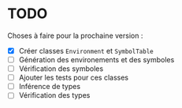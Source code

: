 # TODO

Choses à faire pour la prochaine version :

- [x] Créer classes `Environment` et `SymbolTable`
- [ ] Génération des environements et des symboles
- [ ] Vérification des symboles
- [ ] Ajouter les tests pour ces classes
- [ ] Inférence de types
- [ ] Vérification des types